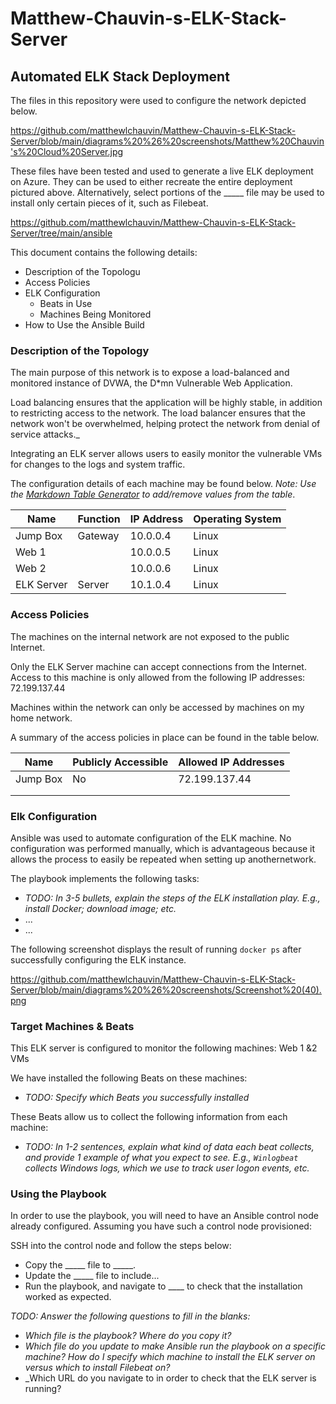# Matthew-Chauvin-s-ELK-Stack-Server
## Automated ELK Stack Deployment

The files in this repository were used to configure the network depicted below.

https://github.com/matthewlchauvin/Matthew-Chauvin-s-ELK-Stack-Server/blob/main/diagrams%20%26%20screenshots/Matthew%20Chauvin's%20Cloud%20Server.jpg

These files have been tested and used to generate a live ELK deployment on Azure. They can be used to either recreate the entire deployment pictured above. Alternatively, select portions of the _____ file may be used to install only certain pieces of it, such as Filebeat.

https://github.com/matthewlchauvin/Matthew-Chauvin-s-ELK-Stack-Server/tree/main/ansible

This document contains the following details:
- Description of the Topologu
- Access Policies
- ELK Configuration
  - Beats in Use
  - Machines Being Monitored
- How to Use the Ansible Build


### Description of the Topology

The main purpose of this network is to expose a load-balanced and monitored instance of DVWA, the D*mn Vulnerable Web Application.

Load balancing ensures that the application will be highly stable, in addition to restricting access to the network.
The load balancer ensures that the network won't be overwhelmed, helping protect the network from denial of service attacks._

Integrating an ELK server allows users to easily monitor the vulnerable VMs for changes to the logs and system traffic.


The configuration details of each machine may be found below.
_Note: Use the [Markdown Table Generator](http://www.tablesgenerator.com/markdown_tables) to add/remove values from the table_.

| Name       | Function | IP Address | Operating System |
|------------|----------|------------|------------------|
| Jump Box   | Gateway  | 10.0.0.4   | Linux            |
| Web 1      |          | 10.0.0.5   | Linux            |
| Web 2      |          | 10.0.0.6   | Linux            |
| ELK Server | Server   | 10.1.0.4   | Linux            |

### Access Policies

The machines on the internal network are not exposed to the public Internet. 

Only the ELK Server machine can accept connections from the Internet. Access to this machine is only allowed from the following IP addresses:
72.199.137.44

Machines within the network can only be accessed by machines on my home network.

A summary of the access policies in place can be found in the table below.

| Name     | Publicly Accessible | Allowed IP Addresses |
|----------|---------------------|----------------------|
| Jump Box | No                  | 72.199.137.44        |
|          |                     |                      |
|          |                     |                      |

### Elk Configuration

Ansible was used to automate configuration of the ELK machine. No configuration was performed manually, which is advantageous because it allows the process to easily be repeated when setting up anothernetwork.

The playbook implements the following tasks:
- _TODO: In 3-5 bullets, explain the steps of the ELK installation play. E.g., install Docker; download image; etc._
- ...
- ...

The following screenshot displays the result of running `docker ps` after successfully configuring the ELK instance.

https://github.com/matthewlchauvin/Matthew-Chauvin-s-ELK-Stack-Server/blob/main/diagrams%20%26%20screenshots/Screenshot%20(40).png

### Target Machines & Beats
This ELK server is configured to monitor the following machines:
Web 1 &2 VMs

We have installed the following Beats on these machines:
- _TODO: Specify which Beats you successfully installed_

These Beats allow us to collect the following information from each machine:
- _TODO: In 1-2 sentences, explain what kind of data each beat collects, and provide 1 example of what you expect to see. E.g., `Winlogbeat` collects Windows logs, which we use to track user logon events, etc._

### Using the Playbook
In order to use the playbook, you will need to have an Ansible control node already configured. Assuming you have such a control node provisioned: 

SSH into the control node and follow the steps below:
- Copy the _____ file to _____.
- Update the _____ file to include...
- Run the playbook, and navigate to ____ to check that the installation worked as expected.

_TODO: Answer the following questions to fill in the blanks:_
- _Which file is the playbook? Where do you copy it?_
- _Which file do you update to make Ansible run the playbook on a specific machine? How do I specify which machine to install the ELK server on versus which to install Filebeat on?_
- _Which URL do you navigate to in order to check that the ELK server is running?
